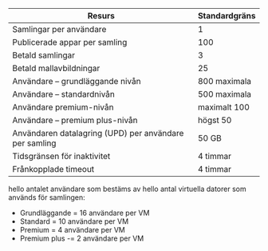 
| Resurs | Standardgräns |
| --- | --- |
| Samlingar per användare |1 |
| Publicerade appar per samling |100 |
| Betald samlingar |3 |
| Betald mallavbildningar |25 |
| Användare – grundläggande nivån |800 maximala |
| Användare – standardnivån |500 maximala |
| Användare premium-nivån |maximalt 100 |
| Användare – premium plus-nivån |högst 50 |
| Användaren datalagring (UPD) per användare per samling |50 GB |
| Tidsgränsen för inaktivitet |4 timmar |
| Frånkopplade timeout |4 timmar |

hello antalet användare som bestäms av hello antal virtuella datorer som används för samlingen:

* Grundläggande = 16 användare per VM
* Standard = 10 användare per VM
* Premium = 4 användare per VM
* Premium plus -= 2 användare per VM

